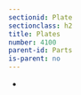 ```yaml
---
sectionid: Plate
sectionclass: h2
title: Plates
number: 4100
parent-id: Parts
is-parent: no
---
```

- 